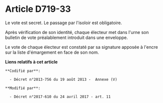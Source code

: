 # Article D719-33

Le vote est secret. Le passage par l'isoloir est obligatoire.

Après vérification de son identité, chaque électeur met dans l'urne son bulletin de vote préalablement introduit dans une
enveloppe.

Le vote de chaque électeur est constaté par sa signature apposée à l'encre sur la liste d'émargement en face de son nom.

**Liens relatifs à cet article**

	**Codifié par**:

	  - Décret n°2013-756 du 19 août 2013 -  Annexe (V)

	**Modifié par**:

	  - Décret n°2017-610 du 24 avril 2017 - art. 11
